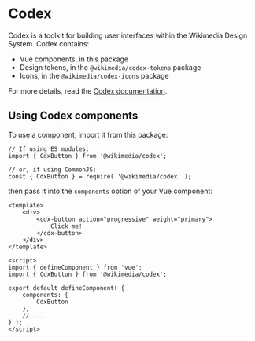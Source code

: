 # Codex

Codex is a toolkit for building user interfaces within the Wikimedia Design System. Codex contains:
- Vue components, in this package
- Design tokens, in the `@wikimedia/codex-tokens` package
- Icons, in the `@wikimedia/codex-icons` package

For more details, read the [Codex documentation](https://doc.wikimedia.org/codex/latest/).

## Using Codex components
To use a component, import it from this package:
```
// If using ES modules:
import { CdxButton } from '@wikimedia/codex';

// or, if using CommonJS:
const { CdxButton } = require( '@wikimedia/codex' );
```

then pass it into the `components` option of your Vue component:

```
<template>
	<div>
		<cdx-button action="progressive" weight="primary">
			Click me!
		</cdx-button>
	</div>
</template>

<script>
import { defineComponent } from 'vue';
import { CdxButton } from '@wikimedia/codex';

export default defineComponent( {
	components: {
		CdxButton
	},
	// ...
} );
</script>
```
